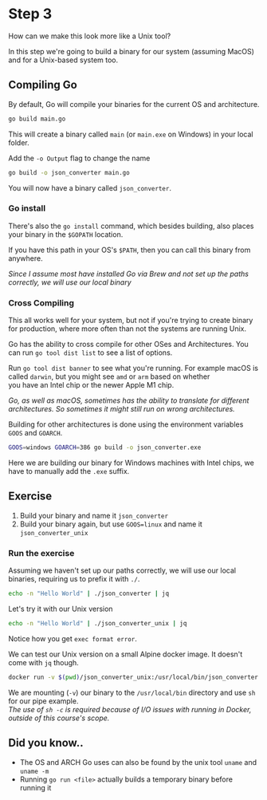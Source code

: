 # Step 3

How can we make this look more like a Unix tool?

In this step we're going to build a binary for our system (assuming MacOS) and for a Unix-based system too.


## Compiling Go

By default, Go will compile your binaries for the current OS and architecture.

```bash
go build main.go
```

This will create a binary called `main` (or `main.exe` on Windows) in your local folder.

Add the `-o Output` flag to change the name

```bash
go build -o json_converter main.go
```

You will now have a binary called `json_converter`.

### Go install

There's also the `go install` command, which besides building, also places your binary in the `$GOPATH` location.

If you have this path in your OS's `$PATH`, then you can call this binary from anywhere.

_Since I assume most have installed Go via Brew and not set up the paths correctly, we will use our local binary_

### Cross Compiling

This all works well for your system, but not if you're trying to create binary for production, where more often than not
the systems are running Unix.

Go has the ability to cross compile for other OSes and Architectures. You can run `go tool dist list` to see a list of options.

Run `go tool dist banner` to see what you're running. 
For example macOS is called `darwin`, but you might see `amd` or `arm` based on whether   
you have an Intel chip or the newer Apple M1 chip.

_Go, as well as macOS, sometimes has the ability to translate for different architectures. 
So sometimes it might still run on wrong architectures._

Building for other architectures is done using the environment variables `GOOS` and `GOARCH`.

```bash
GOOS=windows GOARCH=386 go build -o json_converter.exe
```

Here we are building our binary for Windows machines with Intel chips, we have to manually add the `.exe` suffix.

## Exercise

1. Build your binary and name it `json_converter`
2. Build your binary again, but use `GOOS=linux` and name it `json_converter_unix`

### Run the exercise

Assuming we haven't set up our paths correctly, we will use our local binaries, requiring us to prefix it with `./`.

```bash
echo -n "Hello World" | ./json_converter | jq
```

Let's try it with our Unix version

```bash
echo -n "Hello World" | ./json_converter_unix | jq
```

Notice how you get `exec format error`.

We can test our Unix version on a small Alpine docker image. It doesn't come with `jq` though.

```bash
docker run -v $(pwd)/json_converter_unix:/usr/local/bin/json_converter:z alpine /bin/sh -c 'echo -n "Hello World" | json_converter'
```

We are mounting (`-v`) our binary to the `/usr/local/bin` directory and use `sh` for our pipe example.  
_The use of `sh -c` is required because of I/O issues with running in Docker, outside of this course's scope._

## Did you know..

- The OS and ARCH Go uses can also be found by the unix tool `uname` and `uname -m`
- Running `go run <file>` actually builds a temporary binary before running it